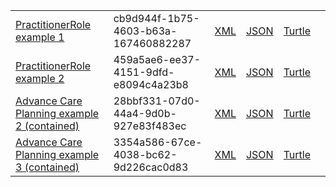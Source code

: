 
<table class="list" width="100%">             
            <tr>
                <td><a href="practitionerrole-cb9d944f-1b75-4603-b63a-167460882287.html">PractitionerRole example 1</a></td>
                <td>cb9d944f-1b75-4603-b63a-167460882287</td>
                <td><a href="practitionerrole-cb9d944f-1b75-4603-b63a-167460882287.xml.html">XML</a></td>
                <td><a href="practitionerrole-cb9d944f-1b75-4603-b63a-167460882287.json.html">JSON</a></td>
                <td><a href="practitionerrole-cb9d944f-1b75-4603-b63a-167460882287.ttl.html">Turtle</a></td>
                <td></td>
            </tr>
            <tr>
                <td><a href="practitionerrole-459a5ae6-ee37-4151-9dfd-e8094c4a23b8.html">PractitionerRole example 2</a></td>
                <td>459a5ae6-ee37-4151-9dfd-e8094c4a23b8</td>
                <td><a href="practitionerrole-459a5ae6-ee37-4151-9dfd-e8094c4a23b8.xml.html">XML</a></td>
                <td><a href="practitionerrole-459a5ae6-ee37-4151-9dfd-e8094c4a23b8.json.html">JSON</a></td>
                <td><a href="practitionerrole-459a5ae6-ee37-4151-9dfd-e8094c4a23b8.ttl.html">Turtle</a></td>
                <td></td>
            </tr>
            <tr>
                <td><a href="Composition-28bbf331-07d0-44a4-9d0b-927e83f483ec.html">Advance Care Planning example 2 (contained)</a></td>
                <td>28bbf331-07d0-44a4-9d0b-927e83f483ec</td>
                <td><a href="Composition-28bbf331-07d0-44a4-9d0b-927e83f483ec.xml.html">XML</a></td>
                <td><a href="Composition-28bbf331-07d0-44a4-9d0b-927e83f483ec.json.html">JSON</a></td>
                <td><a href="Composition-28bbf331-07d0-44a4-9d0b-927e83f483ec.ttl.html">Turtle</a></td>
                <td></td>
            </tr>
            <tr>
                <td><a href="Composition-3354a586-67ce-4038-bc62-9d226cac0d83.html">Advance Care Planning example 3 (contained)</a></td>
                <td>3354a586-67ce-4038-bc62-9d226cac0d83</td>
                <td><a href="Composition-3354a586-67ce-4038-bc62-9d226cac0d83.xml.html">XML</a></td>
                <td><a href="Composition-3354a586-67ce-4038-bc62-9d226cac0d83.json.html">JSON</a></td>
                <td><a href="Composition-3354a586-67ce-4038-bc62-9d226cac0d83.ttl.html">Turtle</a></td>
                <td></td>    
            </tr>            
            
 </table>